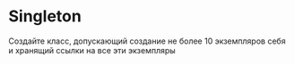 # Singleton

Создайте класс, допускающий создание не более 10 экземпляров себя и хранящий ссылки на все эти экземпляры
